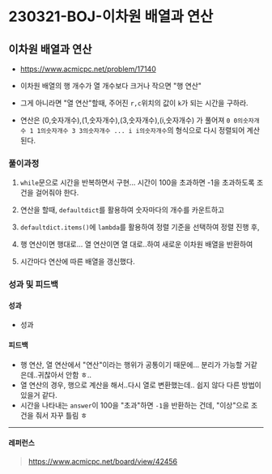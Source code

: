 # 230321-BOJ-이차원 배열과 연산

## 이차원 배열과 연산

- https://www.acmicpc.net/problem/17140

- 이차원 배열의 행 개수가 열 개수보다 크거나 작으면 "행 연산"

- 그게 아니라면 "열 연산"할때, 주어진 `r,c`위치의 값이 `k`가 되는 시간을 구하라.

- 연산은 (0,숫자개수),(1,숫자개수),(3,숫자개수),(i,숫자개수) 가 풀어져 `0 0의숫자개수 1 1의숫자개수 3 3의숫자개수 ... i i의숫자개수`의 형식으로 다시 정렬되어 계산된다.

### 풀이과정

1. `while`문으로 시간을 반복하면서 구현... 시간이 100을 초과하면 -1을 초과하도록 조건을 걸어줘야 한다.

2. 연산을 할때, `defaultdict`를 활용하여 숫자마다의 개수를 카운트하고

3. `defaultdict.items()`에 `lambda`를 활용하여 정렬 기준을 선택하여 정렬 진행 후,

4. 행 연산이면 행대로... 열 연산이면 열 대로..하여 새로운 이차원 배열을 반환하여

5. 시간마다 연산에 따른 배열을 갱신했다.

### 성과 및 피드백

#### 성과

- 성과

#### 피드백

- 행 연산, 열 연산에서 "연산"이라는 행위가 공통이기 때문에... 분리가 가능할 거같은데..귀찮아서 안함 ㅎ..
- 열 연산의 경우, 행으로 계산을 해서..다시 열로 변환했는데.. 쉽지 않다 다른 방법이 있을거 같다.
- 시간을 나타내는 `answer`이 100을 "초과"하면 `-1`을 반환하는 건데, "이상"으로 조건을 줘서 자꾸 틀림 ㅎ

--- 

#### 레퍼런스

> https://www.acmicpc.net/board/view/42456
